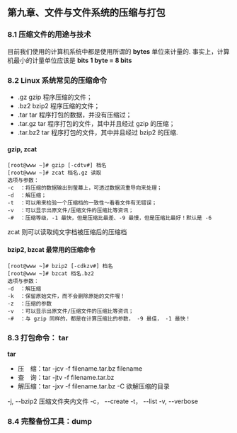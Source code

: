 ## 第九章、文件与文件系统的压缩与打包

### 8.1 压缩文件的用途与技术

目前我们使用的计算机系统中都是使用所谓的 **bytes** 单位来计量的. 事实上，计算机最小的计量单位应该是 **bits**
**1 byte = 8 bits**

### 8.2 Linux 系统常见的压缩命令

* .gz        gzip 程序压缩的文件；
* .bz2       bzip2 程序压缩的文件；
* .tar       tar 程序打包的数据，并没有压缩过；
* .tar.gz    tar 程序打包的文件，其中并且经过 gzip 的压缩；
* .tar.bz2   tar 程序打包的文件，其中并且经过 bzip2 的压缩.

#### gzip, zcat

```
[root@www ~]# gzip [-cdtv#] 档名
[root@www ~]# zcat 档名.gz 读取
选项与参数：
-c  ：将压缩的数据输出到萤幕上，可透过数据流重导向来处理；
-d  ：解压缩；
-t  ：可以用来检验一个压缩档的一致性～看看文件有无错误；
-v  ：可以显示出原文件/压缩文件的压缩比等资讯；
-#  ：压缩等级，-1 最快，但是压缩比最差、-9 最慢，但是压缩比最好！默认是 -6
```

zcat 则可以读取纯文字档被压缩后的压缩档

#### bzip2, bzcat 最常用的压缩命令
```
[root@www ~]# bzip2 [-cdkzv#] 档名
[root@www ~]# bzcat 档名.bz2
选项与参数：
-d  ：解压缩
-k  ：保留原始文件，而不会删除原始的文件喔！
-z  ：压缩的参数
-v  ：可以显示出原文件/压缩文件的压缩比等资讯；
-#  ：与 gzip 同样的，都是在计算压缩比的参数， -9 最佳， -1 最快！
```

### 8.3 打包命令： tar

**tar**

* 压　缩：tar -jcv -f filename.tar.bz filename
* 查　询：tar -jtv -f filename.tar.bz
* 解压缩：tar -jxv -f filename.tar.bz -C 欲解压缩的目录

-j, --bzip2 压缩文件夹内文件
-c， --create
-t， --list
-v, --verbose



### 8.4 完整备份工具：dump
